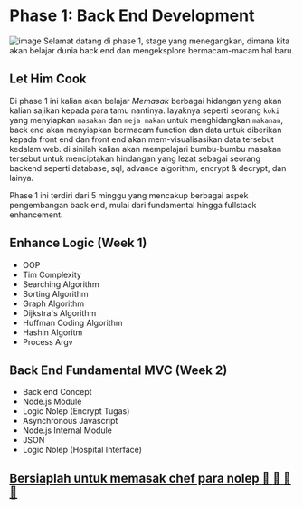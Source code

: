 # Phase 1: Back End Development
![image](https://github.com/user-attachments/assets/c8d1b071-eaac-4f46-b4d9-8b49026fe0f2)
Selamat datang di phase 1, stage yang menegangkan, dimana kita akan belajar dunia back end dan mengeksplore bermacam-macam hal baru.
## Let Him Cook
Di phase 1 ini kalian akan belajar *Memasak* berbagai hidangan yang akan kalian sajikan kepada para tamu nantinya. layaknya seperti seorang `koki` yang menyiapkan `masakan` dan `meja makan` untuk menghidangkan `makanan`, back end akan menyiapkan bermacam function dan data untuk diberikan kepada front end dan front end akan mem-visualisasikan data tersebut kedalam web. di sinilah kalian akan mempelajari bumbu-bumbu masakan tersebut untuk menciptakan hindangan yang lezat sebagai seorang backend seperti database, sql, advance algorithm, encrypt & decrypt, dan lainya.

Phase 1 ini terdiri dari 5 minggu yang mencakup berbagai aspek pengembangan back end, mulai dari fundamental hingga fullstack enhancement.

## Enhance Logic (Week 1)
- OOP
- Tim Complexity
- Searching Algorithm
- Sorting Algorithm
- Graph Algorithm
- Dijkstra's Algorithm
- Huffman Coding Algorithm
- Hashin Algoritm
- Process Argv

## Back End Fundamental MVC (Week 2)
- Back end Concept
- Node.js Module
- Logic Nolep (Encrypt Tugas)
- Asynchronous Javascript
- Node.js Internal Module
- JSON
- Logic Nolep (Hospital Interface)



## [**Bersiaplah untuk memasak chef para nolep** :rocket: :rocket: :rocket: :rocket:](https://github.com/RPN-Phase-1/Week1-Enhance-Logic/blob/main/README.md)
